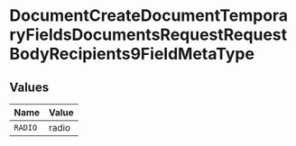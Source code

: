 # DocumentCreateDocumentTemporaryFieldsDocumentsRequestRequestBodyRecipients9FieldMetaType


## Values

| Name    | Value   |
| ------- | ------- |
| `RADIO` | radio   |